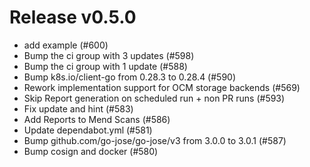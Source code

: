 # Release v0.5.0

- add example (#600)
- Bump the ci group with 3 updates (#598)
- Bump the ci group with 1 update (#588)
- Bump k8s.io/client-go from 0.28.3 to 0.28.4 (#590)
- Rework implementation support for OCM storage backends (#569)
- Skip Report generation on scheduled run + non PR runs (#593)
- Fix update and hint (#583)
- Add Reports to Mend Scans (#586)
- Update dependabot.yml (#581)
- Bump github.com/go-jose/go-jose/v3 from 3.0.0 to 3.0.1 (#587)
- Bump cosign and docker (#580)
